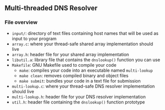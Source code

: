 ## Multi-threaded DNS Resolver

### File overview
- `input/`: directory of text files containing host names that will be used as input to your program
- `array.c`: where your thread-safe shared array implementation should live
- `array.h`: header file for your shared array implementation
- `libutil.a`: library file that contains the `dnslookup()` function you can use
- `Makefile`: GNU Makefile used to compile your code
  - `make`: compiles your code into an executable named `multi-lookup`
  - `make clean`: removes compiled binary and object files
  - `make submit`: bundles your code in a text file for submission
- `multi-lookup.c`: where your thread-safe DNS resolver implementation should live
- `multi-lookup.h`: header file for your DNS resolver implementation
- `util.h`: header file containing the `dnslookup()` function prototype
